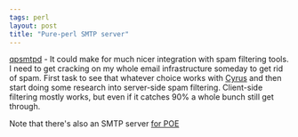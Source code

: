 ```yaml
---
tags: perl
layout: post
title: "Pure-perl SMTP server"
---
```




<a href="http://develooper.com/code/qpsmtpd/">qpsmtpd</a> - It could make for much nicer integration with spam filtering tools. I need to get cracking on my whole email infrastructure someday to get rid of spam. First task to see that whatever choice works with <a href="http://asg.web.cmu.edu/cyrus/">Cyrus</a> and then start doing some research into server-side spam filtering. Client-side filtering mostly works, but even if it catches 90% a whole bunch still get through.

<p>Note that there's also an SMTP server <a href="http://search.cpan.org/author/CWEST/POE-Component-SMTP-1.5/lib/POE/Component/Server/SMTP.pm">for POE</a></p>


